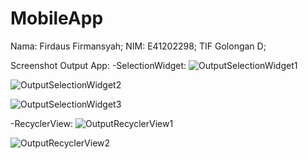 # MobileApp

Nama: Firdaus Firmansyah; 
NIM: E41202298; 
TIF Golongan D; 

Screenshot Output App:
-SelectionWidget:
![OutputSelectionWidget1](https://user-images.githubusercontent.com/80364860/136400749-81b372af-c93f-40f9-ac0e-910bd84b0da8.png)

![OutputSelectionWidget2](https://user-images.githubusercontent.com/80364860/136400770-431a3f00-fd5f-4be3-bed3-5c57b54b6435.png)

![OutputSelectionWidget3](https://user-images.githubusercontent.com/80364860/136400782-d85f0034-4236-4d28-9967-fe6bd3b59e29.png)

-RecyclerView:
![OutputRecyclerView1](https://user-images.githubusercontent.com/80364860/136400821-d21ad8dc-95f2-4dee-95fe-a91741265636.png)

![OutputRecyclerView2](https://user-images.githubusercontent.com/80364860/136400831-ca03cb7f-035e-4c2a-a08e-e44faa440f52.png)
